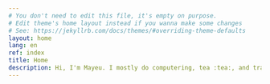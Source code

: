```yaml
---
# You don't need to edit this file, it's empty on purpose.
# Edit theme's home layout instead if you wanna make some changes
# See: https://jekyllrb.com/docs/themes/#overriding-theme-defaults
layout: home
lang: en
ref: index
title: Home
description: Hi, I'm Mayeu. I mostly do computering, tea :tea:, and travelling
---
```

